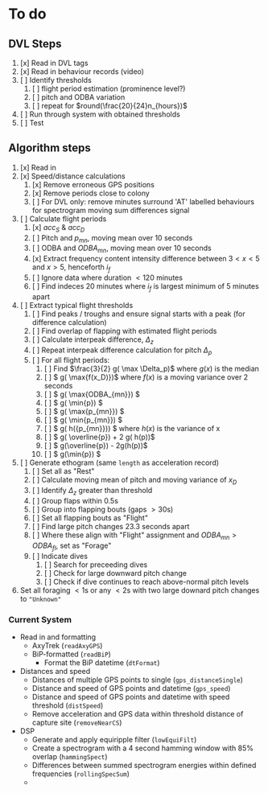 # To do

## DVL Steps

1. [x] Read in DVL tags
2. [x] Read in behaviour records (video)
3. [ ] Identify thresholds
   1. [ ] flight period estimation (prominence level?)
   2. [ ] pitch and ODBA variation
   3. [ ] repeat for $round(\frac{20}{24}n_{hours})$
4. [ ] Run through system with obtained thresholds
5. [ ] Test

## Algorithm steps

1. [x] Read in
2. [x] Speed/distance calculations
   1. [x] Remove erroneous GPS positions
   2. [x] Remove periods close to colony
   3. [ ] For DVL only: remove minutes surround 'AT' labelled behaviours for spectrogram moving sum differences signal
3. [ ] Calculate flight periods
   1. [x] $acc_S$ & $acc_D$
   2. [ ] Pitch and $p_{mn}$, moving mean over 10 seconds
   3. [ ] ODBA and $ODBA_{mn}$, moving mean over 10 seconds
   4. [x] Extract frequency content intensity difference between $3 < x < 5$ and $x > 5$, henceforth $i_f$
   5. [ ] Ignore data where duration $< 120$ minutes
   6. [ ] Find indeces 20 minutes where $i_f$ is largest minimum of 5 minutes apart
4. [ ] Extract typical flight thresholds
   1. [ ] Find peaks / troughs and ensure signal starts with a peak (for difference calculation)
   2. [ ] Find overlap of flapping with estimated flight periods
   3. [ ] Calculate interpeak difference, $\Delta_z$
   4. [ ] Repeat interpeak difference calculation for pitch $\Delta_p$
   5. [ ] For all flight periods:
      1. [ ] Find $\frac{3}{2} g( \max \Delta_p)$ where $g(x)$ is the median
      2. [ ] $ g( \max{f(x_D)})$ where $f(x)$ is a moving variance over 2 seconds
      3. [ ] $ g( \max{ODBA_{mn}}) $
      4.  [ ] $ g( \min{p}) $
      5. [ ] $ g( \max{p_{mn}}) $
      6. [ ] $ g( \min{p_{mn}}) $
      7. [ ] $ g( h({p_{mn}})) $ where $h(x)$ is the variance of x
      8. [ ] $ g( \overline{p}) + 2 g( h(p))$ 
      9. [ ] $ g(\overline{p}) - 2g(h(p))$
      10. [ ] $ g(\min{p}) $
  1. [ ] Generate ethogram (same `length` as acceleration record)
     1. [ ] Set all as "Rest"
     2. [ ] Calculate moving mean of pitch and moving variance of $x_D$
     3. [ ] Identify $\Delta_z$ greater than threshold
     4. [ ] Group flaps within $0.5$s
     5. [ ] Group into flapping bouts (gaps $> 30$s)
     6. [ ] Set all flapping bouts as "Flight"
     7. [ ] Find large pitch changes $23.3$ seconds apart
     8. [ ] Where these align with "Flight" assignment and $ODBA_{mn} > ODBA_{fl}$, set as "Forage"
     9. [ ] Indicate dives
        1.  [ ] Search for preceeding dives
        2.  [ ] Check for large downward pitch change
        3.  [ ] Check if dive continues to reach above-normal pitch levels
   2. Set all foraging $<1$s or any $<2$s with two large downard pitch changes to `"Unknown"`


### Current System

* Read in and formatting
  * AxyTrek (`readAxyGPS`)
  * BiP-formatted (`readBiP`)
    * Format the BiP datetime (`dtFormat`)
* Distances and speed
  * Distances of multiple GPS points to single (`gps_distanceSingle`)
  * Distance and speed of GPS points and datetime (`gps_speed`)
  * Distance and speed of GPS points and datetime with speed threshold (`distSpeed`)
  * Remove acceleration and GPS data within threshold distance of capture site (`removeNearCS`)
* DSP
  * Generate and apply equiripple filter (`lowEquiFilt`)
  * Create a spectrogram with a 4 second hamming window with 85% overlap (`hammingSpect`)
  * Differences between summed spectrogram energies within defined frequencies (`rollingSpecSum`)
  * 